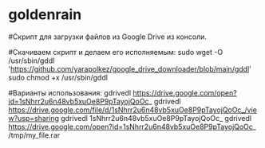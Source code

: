 # goldenrain
#Скрипт для загрузки файлов из Google Drive из консоли.

#Скачиваем скрипт и делаем его исполняемым:
sudo wget -O /usr/sbin/gddl 'https://github.com/yarapolkez/google_drive_downloader/blob/main/gddl'
sudo chmod +x /usr/sbin/gddl

#Варианты использования:
gdrivedl https://drive.google.com/open?id=1sNhrr2u6n48vb5xuOe8P9pTayojQoOc_
gdrivedl https://drive.google.com/file/d/1sNhrr2u6n48vb5xuOe8P9pTayojQoOc_/view?usp=sharing
gdrivedl 1sNhrr2u6n48vb5xuOe8P9pTayojQoOc_
gdrivedl https://drive.google.com/open?id=1sNhrr2u6n48vb5xuOe8P9pTayojQoOc_ /tmp/my_file.rar
